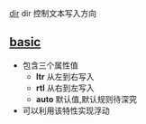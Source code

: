 [dir](https://developer.mozilla.org/en-US/docs/Web/HTML/Global_attributes/dir)
dir 控制文本写入方向


## [basic](./basic.html) 
* 包含三个属性值
  * **ltr** 从左到右写入
  * **rtl** 从右到左写入
  * **auto** 默认值,默认规则待深究
* 可以利用该特性实现浮动
  